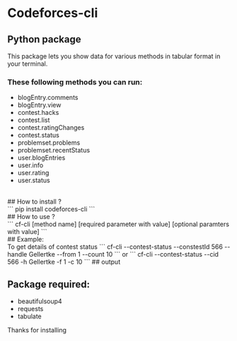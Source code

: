 # Codeforces-cli
## Python package
This package lets you show data for various methods in tabular format in your terminal.

### These following methods you can run:<br>
- blogEntry.comments
- blogEntry.view
- contest.hacks
- contest.list
- contest.ratingChanges
- contest.status
- problemset.problems
- problemset.recentStatus
- user.blogEntries
- user.info
- user.rating
- user.status
<br>
## How to install ?<br>
```
pip install codeforces-cli
```
<br>
## How to use ?<br>
```
cf-cli [method name] [required parameter with value] [optional paramters with value]
```
<br>
## Example:<br>
To get details of contest status
```
cf-cli --contest-status --constestId 566 --handle Gellertke --from 1 --count 10
```
or
```
cf-cli --contest-status --cid 566 -h Gellertke -f 1 -c 10
```
## output

## Package required:<br>
- beautifulsoup4
- requests
- tabulate

Thanks for installing
